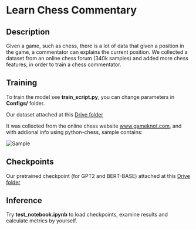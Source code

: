 # Learn Chess Commentary

## Description
Given a game, such as chess, there is a lot of data that given a position in the game, a commentator can explains the current position. We collected a dataset from an online chess forum (340k samples) and added more chess features, in order to train a chess commentator.

## Training

To train the model see **train_script.py**, you can change parameters in **Configs/** folder.

Our dataset attached at this [Drive folder](https://drive.google.com/drive/folders/1b-HxT47mZ2V7ex7rv0lH-ut2ka0I92kF?usp=sharing)

It was collected from the online chess website www.gameknot.com, and with addional info using python-chess, sample contains:

![Sample](https://github.com/nofarmordehai/Learn-Chess-Commentary/blob/main/Sample%20example.jpg)

## Checkpoints

Our pretrained checkpoint (for GPT2 and BERT-BASE) attached at this [Drive folder](https://drive.google.com/drive/folders/17_I9gUQNY_QP4hBNikPI0klUH5chS-ML?usp=sharing)

## Inference

Try **test_notebook.ipynb** to load checkpoints, examine results and calculate metrics by yourself.
